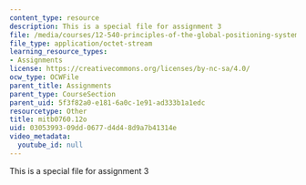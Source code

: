 ```yaml
---
content_type: resource
description: This is a special file for assignment 3
file: /media/courses/12-540-principles-of-the-global-positioning-system-spring-2012/0305399309dd0677d4d48d9a7b41314e_mitb0760.12o
file_type: application/octet-stream
learning_resource_types:
- Assignments
license: https://creativecommons.org/licenses/by-nc-sa/4.0/
ocw_type: OCWFile
parent_title: Assignments
parent_type: CourseSection
parent_uid: 5f3f82a0-e181-6a0c-1e91-ad333b1a1edc
resourcetype: Other
title: mitb0760.12o
uid: 03053993-09dd-0677-d4d4-8d9a7b41314e
video_metadata:
  youtube_id: null
---
```

This is a special file for assignment 3